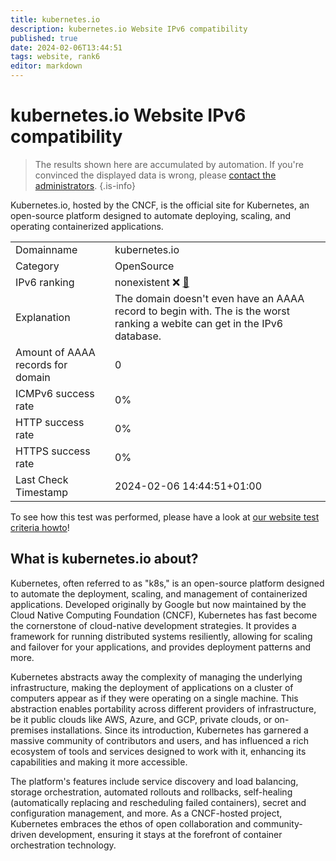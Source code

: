 ```yaml
---
title: kubernetes.io
description: kubernetes.io Website IPv6 compatibility
published: true
date: 2024-02-06T13:44:51
tags: website, rank6
editor: markdown
---
```


# kubernetes.io Website IPv6 compatibility

> The results shown here are accumulated by automation. If you're convinced the displayed data is wrong, please [contact the administrators](/howto/chat). 
{.is-info}

Kubernetes.io, hosted by the CNCF, is the official site for Kubernetes, an open-source platform designed to automate deploying, scaling, and operating containerized applications.


|   |   |
| - | - |
| Domainname | kubernetes.io
| Category | OpenSource |
| IPv6 ranking | nonexistent :x: [🔗](/howto/ranking) |
| Explanation | The domain doesn't even have an AAAA record to begin with. The is the worst ranking a webite can get in the IPv6 database. |
| Amount of AAAA records for domain | 0 |
| ICMPv6 success rate | 0%|
| HTTP success rate | 0% |
| HTTPS success rate | 0% |
| Last Check Timestamp | 2024-02-06 14:44:51+01:00 |

To see how this test was performed, please have a look at [our website test criteria howto](/howto/testcriteria/website)!


## What is kubernetes.io about?
Kubernetes, often referred to as "k8s," is an open-source platform designed to automate the deployment, scaling, and management of containerized applications. Developed originally by Google but now maintained by the Cloud Native Computing Foundation (CNCF), Kubernetes has fast become the cornerstone of cloud-native development strategies. It provides a framework for running distributed systems resiliently, allowing for scaling and failover for your applications, and provides deployment patterns and more.

Kubernetes abstracts away the complexity of managing the underlying infrastructure, making the deployment of applications on a cluster of computers appear as if they were operating on a single machine. This abstraction enables portability across different providers of infrastructure, be it public clouds like AWS, Azure, and GCP, private clouds, or on-premises installations. Since its introduction, Kubernetes has garnered a massive community of contributors and users, and has influenced a rich ecosystem of tools and services designed to work with it, enhancing its capabilities and making it more accessible.

The platform's features include service discovery and load balancing, storage orchestration, automated rollouts and rollbacks, self-healing (automatically replacing and rescheduling failed containers), secret and configuration management, and more. As a CNCF-hosted project, Kubernetes embraces the ethos of open collaboration and community-driven development, ensuring it stays at the forefront of container orchestration technology.


